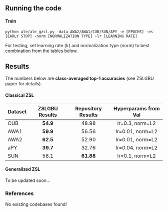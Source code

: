 ## Running the code

#### Train

```
python ale/ale_gzsl.py -data AWA2/AWA1/CUB/SUN/APY -e [EPOCHS] -es [EARLY STOP] -norm [NORMALIZATION TYPE] -lr [LEARNING RATE]
```
For testing, set learning rate (lr) and normalization type (norm) to best combination from the tables below.

## Results

The numbers below are **class-averaged top-1 accuracies** (see ZSLGBU paper for details).

#### Classical ZSL

| Dataset | ZSLGBU Results| Repository Results | Hyperparams from Val |
|---------|:-------------:|:------------------:|:--------------------:|
| CUB     |   **54.9**    | 	   48.98 	   |lr=0.3, norm=L2       |
| AWA1    |   **59.9**    |        56.56       |lr=0.01, norm=L2      |
| AWA2    |   **62.5**    |        52.90       |lr=0.01, norm=L2      |
| aPY     |   **39.7**    |        32.76       |lr=0.04, norm=L2      |
| SUN     |     58.1      |      **61.88**     |lr=0.1, norm=L2       |

#### Generalized ZSL

To be updated soon...

### References

No existing codebases found!